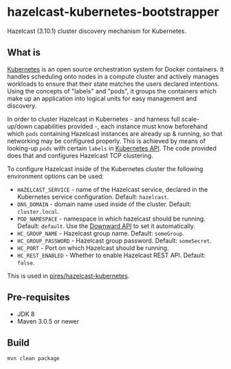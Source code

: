 hazelcast-kubernetes-bootstrapper
=================================

Hazelcast (3.10.1) cluster discovery mechanism for Kubernetes.

## What is

[Kubernetes](http://kubernetes.io) is an open source orchestration system for Docker containers. It handles scheduling onto nodes in a compute cluster and actively manages workloads to ensure that their state matches the users declared intentions. Using the concepts of "labels" and "pods", it groups the containers which make up an application into logical units for easy management and discovery.

In order to cluster Hazelcast in Kubernetes - and harness full scale-up/down capabilities provided -, each instance must know beforehand which ```pods``` containing Hazelcast instances are already up & running, so that networking may be configured properly. This is achieved by means of looking-up ```pods``` with certain ```labels``` in [Kubernetes API](https://github.com/GoogleCloudPlatform/kubernetes/blob/master/docs/accessing_the_api.md).
The code provided does that and configures Hazelcast TCP clustering.

To configure Hazelcast inside of the Kubernetes cluster the following environment options can be used:

* `HAZELCAST_SERVICE` - name of the Hazelcast service, declared in the Kubernetes service configuration. Default: `hazelcast`.
* `DNS_DOMAIN` - domain name used inside of the cluster. Default: `cluster.local`.
* `POD_NAMESPACE` - namespace in which hazelcast should be running. Default: `default`. Use the [Downward API](https://github.com/GoogleCloudPlatform/kubernetes/blob/master/docs/downward_api.md) to set it automatically.
* `HC_GROUP_NAME` - Hazelcast group name. Default: `someGroup`.
* `HC_GROUP_PASSWORD` - Hazelcast group password. Default: `someSecret`.
* `HC_PORT` - Port on which Hazelcast should be running.
* `HC_REST_ENABLED` - Whether to enable Hazelcast REST API. Default: `false`.

This is used in [pires/hazelcast-kubernetes](https://github.com/pires/hazelcast-kubernetes).

## Pre-requisites

* JDK 8
* Maven 3.0.5 or newer

## Build

```
mvn clean package
```

